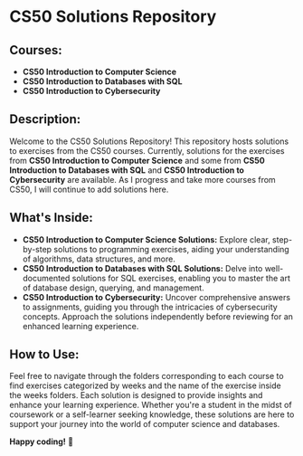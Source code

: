 # CS50 Solutions Repository

## Courses:
- **CS50 Introduction to Computer Science**
- **CS50 Introduction to Databases with SQL**
- **CS50 Introduction to Cybersecurity**

## Description:
Welcome to the CS50 Solutions Repository! This repository hosts solutions to exercises from the CS50 courses. Currently, solutions for the exercises from **CS50 Introduction to Computer Science** and some from **CS50 Introduction to Databases with SQL** and **CS50 Introduction to Cybersecurity** are available. As I progress and take more courses from CS50, I will continue to add solutions here.

## What's Inside:
- **CS50 Introduction to Computer Science Solutions:** Explore clear, step-by-step solutions to programming exercises, aiding your understanding of algorithms, data structures, and more.
- **CS50 Introduction to Databases with SQL Solutions:** Delve into well-documented solutions for SQL exercises, enabling you to master the art of database design, querying, and management.
- **CS50 Introduction to Cybersecurity:** Uncover comprehensive answers to assignments, guiding you through the intricacies of cybersecurity concepts. Approach the solutions independently before reviewing for an enhanced learning experience.

## How to Use:
Feel free to navigate through the folders corresponding to each course to find exercises categorized by weeks and the name of the exercise inside the weeks folders. Each solution is designed to provide insights and enhance your learning experience. Whether you're a student in the midst of coursework or a self-learner seeking knowledge, these solutions are here to support your journey into the world of computer science and databases.

**Happy coding!** 🚀
